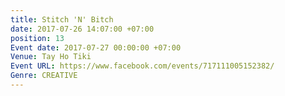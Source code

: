 ```yaml
---
title: Stitch 'N' Bitch
date: 2017-07-26 14:07:00 +07:00
position: 13
Event date: 2017-07-27 00:00:00 +07:00
Venue: Tay Ho Tiki
Event URL: https://www.facebook.com/events/717111005152382/
Genre: CREATIVE
---
```


